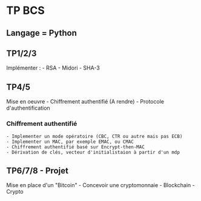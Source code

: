 # TP BCS

## Langage = Python

## TP1/2/3

Implémenter :
	- RSA
	- Midori
	- SHA-3
	
## TP4/5

Mise en oeuvre
	- Chiffrement authentifié (A rendre)
	- Protocole d'authentification

### Chiffrement authentifié
	- Implementer un mode opératoire (CBC, CTR ou autre mais pas ECB)
	- Implementer un MAC, par exemple EMAC, ou CMAC
	- Chiffrement authentifié basé sur Encrypt-then-MAC
	- Dérivation de clés, vecteur d'initialistaion à partir d'un mdp

## TP6/7/8 - Projet

Mise en place d'un "Bitcoin"
	- Concevoir une cryptomonnaie
	- Blockchain
	- Crypto
